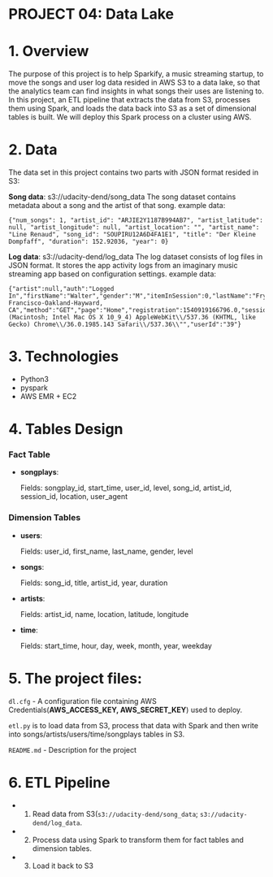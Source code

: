 # PROJECT 04: Data Lake

# 1. Overview

The purpose of this project is to help Sparkify, a music streaming startup, to move the songs and user log data resided in AWS S3 to a data lake, so that the analytics team can find insights in what songs their uses are listening to. In this project, an ETL pipeline that extracts the data from S3, processes them using Spark, and loads the data back into S3 as a set of dimensional tables is built. We will deploy this Spark process on a cluster using AWS.

# 2. Data
The data set in this project contains two parts with JSON format resided in S3:

**Song data**: s3://udacity-dend/song_data
The song dataset contains metadata about a song and the artist of that song. 
example data:
```
{"num_songs": 1, "artist_id": "ARJIE2Y1187B994AB7", "artist_latitude": null, "artist_longitude": null, "artist_location": "", "artist_name": "Line Renaud", "song_id": "SOUPIRU12A6D4FA1E1", "title": "Der Kleine Dompfaff", "duration": 152.92036, "year": 0}
```

**Log data**: s3://udacity-dend/log_data
The log dataset consists of log files in JSON format. It stores the app activity logs from an imaginary music streaming app based on configuration settings.
example data:
```
{"artist":null,"auth":"Logged In","firstName":"Walter","gender":"M","itemInSession":0,"lastName":"Frye","length":null,"level":"free","location":"San Francisco-Oakland-Hayward, CA","method":"GET","page":"Home","registration":1540919166796.0,"sessionId":38,"song":null,"status":200,"ts":1541105830796,"userAgent":"\\"Mozilla\\/5.0 (Macintosh; Intel Mac OS X 10_9_4) AppleWebKit\\/537.36 (KHTML, like Gecko) Chrome\\/36.0.1985.143 Safari\\/537.36\\"","userId":"39"}
```


# 3. Technologies
- Python3
- pyspark
- AWS EMR + EC2

# 4. Tables Design

### Fact Table

- **songplays**: 

    Fields: songplay_id, start_time, user_id, level, song_id, artist_id, session_id, location, user_agent


### Dimension Tables

- **users**: 

    Fields: user_id, first_name, last_name, gender, level

- **songs**: 

    Fields: song_id, title, artist_id, year, duration

- **artists**: 

    Fields: artist_id, name, location, latitude, longitude


- **time**: 

    Fields: start_time, hour, day, week, month, year, weekday


# 5. The project files:

`dl.cfg` -  A configuration file containing AWS Credentials(**AWS_ACCESS_KEY, AWS_SECRET_KEY**) used to deploy.

`etl.py` is to load data from S3, process that data with Spark and then write into songs/artists/users/time/songplays tables in S3.

`README.md`  - Description for the project


# 6. ETL Pipeline
- 1. Read data from S3(`s3://udacity-dend/song_data`; `s3://udacity-dend/log_data`.
- 2. Process data using Spark to transform them for fact tables and dimension tables. 
- 3. Load it back to S3
